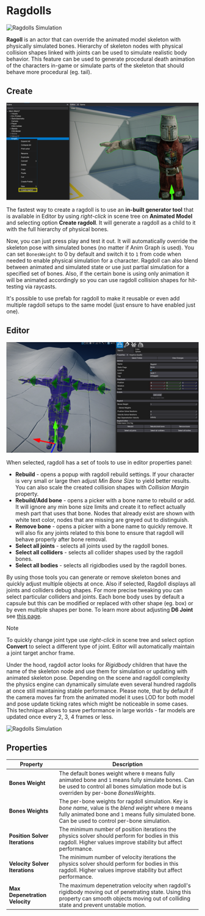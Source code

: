 # Ragdolls

![Ragdolls Simulation](media/knight-ragdolls.gif)

**Ragoll** is an actor that can override the animated model skeleton with physically simulated bones. Hierarchy of skeleton nodes with physical collision shapes linked with joints can be used to simulate realistic body behavior. This feature can be used to generate procedural death animation of the characters in-game or simulate parts of the skeleton that should behave more procedural (eg. tail).

## Create

![Create New ragdoll](media/new-ragdoll.png)

The fastest way to create a ragdoll is to use an **in-built generator tool** that is available in Editor by using *right-click* in scene tree on **Animated Model** and selecting option **Create ragdoll**. It will generate a ragdoll as a child to it with the full hierarchy of physical bones.

Now, you can just press play and test it out. It will automatically override the skeleton pose with simulated bones (no matter if Anim Graph is used). You can set `BonesWeight` to 0 by default and switch it to `1` from code when needed to enable physical simulation for a character. Ragdoll can also blend between animated and simulated state or use just partial simulation for a specified set of bones. Also, if the certain bone is using only animation it will be animated accordingly so you can use ragdoll collision shapes for hit-testing via raycasts.

It's possible to use prefab for ragdoll to make it reusable or even add multiple ragdoll setups to the same model (just ensure to have enabled just one).

## Editor

![Ragdoll Editor and Properties](media/ragdoll-editor.png)

When selected, ragdoll has a set of tools to use in editor properties panel:
* **Rebuild** - opens a popup with ragdoll rebuild settings. If your character is very small or large then adjust *Min Bone Size* to yield better results. You can also scale the created collision shapes with *Collision Margin* property.
* **Rebuild/Add bone** - opens a picker with a bone name to rebuild or add. It will ignore any min bone size limits and create it to reflect actually mesh part that uses that bone. Nodes that already exist are shown with white text color, nodes that are missing are greyed out to distinguish.
* **Remove bone** - opens a picker with a bone name to quickly remove. It will also fix any joints related to this bone to ensure that ragdoll will behave properly after bone removal.
* **Select all joints** - selects all joints used by the ragdoll bones.
* **Select all colliders** - selects all collider shapes used by the ragdoll bones.
* **Select all bodies** - selects all rigidbodies used by the ragdoll bones.

By using those tools you can generate or remove skeleton bones and quickly adjust multiple objects at once. Also if selected, Ragdoll displays all joints and colliders debug shapes. For more precise tweaking you can select particular colliders and joints. Each bone body uses by default a capsule but this can be modified or replaced with other shape (eg. box) or by even multiple shapes per bone. To learn more about adjusting **D6 Joint** see [this page](joints/d6-joint.md).

> [!NOTE]
> To quickly change joint type use *right-click* in scene tree and select option **Convert** to select a different type of joint. Editor will automatically maintain a joint target anchor frame.

Under the hood, ragdoll actor looks for *Rigidbody* children that have the name of the skeleton node and use them for simulation or updating with animated skeleton pose. Depending on the scene and ragdoll complexity the physics engine can dynamically simulate even several hundred ragdolls at once still maintaining stable performance. Please note, that by default if the camera moves far from the animated model it uses LOD for both model and pose update ticking rates which might be noticeable in some cases. This technique allows to save performance in large worlds - far models are updated once every 2, 3, 4 frames or less.

![Ragdolls Simulation](media/ragdolls.gif)

## Properties

| Property | Description |
|--------|--------|
| **Bones Weight** | The default bones weight where `0` means fully animated bone and `1` means fully simulate bones. Can be used to control all bones simulation mode but is overriden by per-bone *BonesWeights*. |
| **Bones Weights** | The per-bone weights for ragdoll simulation. Key is *bone name*, value is the *blend weight* where `0` means fully animated bone and `1` means fully simulated bone. Can be used to control per-bone simulation. |
| **Position Solver Iterations** | The minimum number of position iterations the physics solver should perform for bodies in this ragdoll. Higher values improve stability but affect performance. |
| **Velocity Solver Iterations** | The minimum number of velocity iterations the physics solver should perform for bodies in this ragdoll. Higher values improve stability but affect performance. |
| **Max Depenetration Velocity** | The maximum depenetration velocity when ragdoll's rigidbody moving out of penetrating state. Using this property can smooth objects moving out of colliding state and prevent unstable motion. |
